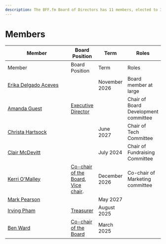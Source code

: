 ```yaml
---
description: The BFF.fm Board of Directors has 11 members, elected to 3 year terms.
---
```


# Members

<table data-header-hidden><thead><tr><th width="211">Member</th><th>Board Position</th><th>Term</th><th>Roles</th></tr></thead><tbody><tr><td>Member</td><td>Board Position</td><td>Term</td><td>Roles</td></tr><tr><td><a href="people/erika-delgado-aceves.md">Erika Delgado Aceves</a></td><td></td><td>November 2026</td><td>Board member at large</td></tr><tr><td><a href="people/amanda-guest.md">Amanda Guest</a></td><td><a href="roles/executive-director.md">Executive Director</a></td><td></td><td>Chair of Board Development committee</td></tr><tr><td><a href="people/christa-hartsock.md">Christa Hartsock</a></td><td></td><td>June 2027</td><td>Chair of Tech Committee</td></tr><tr><td><a href="people/clair-mcdevitt.md">Clair McDevitt</a></td><td></td><td>July 2024</td><td>Chair of Fundraising Committee</td></tr><tr><td><a href="people/kerri-omalley.md">Kerri O'Malley</a></td><td><a href="roles/chair.md">Co-chair of the Board</a>, <a href="roles/vice-chair.md">Vice chair</a>.</td><td>December 2026</td><td>Co-chair of Marketing committee</td></tr><tr><td><a href="people/mark-pearson.md">Mark Pearson</a></td><td></td><td>May 2027</td><td></td></tr><tr><td><a href="people/irving-pham.md">Irving Pham</a></td><td><a href="roles/treasurer.md">Treasurer</a></td><td>August 2025</td><td></td></tr><tr><td><a href="people/ben-ward.md">Ben Ward</a></td><td><a href="roles/chair.md">Co-chair of the Board</a></td><td>March 2025</td><td></td></tr></tbody></table>

